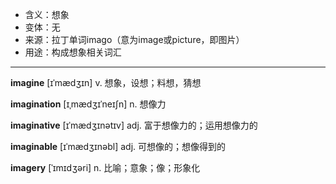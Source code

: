 - <span class="definition">含义：想象</span>
- <span class="definition">变体：无</span>
- <span class="definition">来源：拉丁单词imago（意为image或picture，即图片）</span>
- <span class="definition">用途：构成想象相关词汇</span>

---

<span class="vocabulary">**imagine**</span> [ɪˈmædʒɪn] v. 想象，设想；料想，猜想  

<span class="vocabulary">**imagination**</span> [ɪˌmædʒɪˈneɪʃn] n. 想像力 

<span class="vocabulary">**imaginative**</span> [ɪˈmædʒɪnətɪv] adj. 富于想像力的；运用想像力的

<span class="vocabulary">**imaginable**</span> [ɪˈmædʒɪnəbl] adj. 可想像的；想像得到的

<span class="vocabulary">**imagery**</span> [ˈɪmɪdʒəri] n. 比喻；意象；像；形象化

